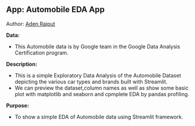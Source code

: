 
## App: Automobile EDA App
Author: [Aden Rajput](https://github.com/AdenRajput)


**Data:** 
- This Automobile data is by Google team in the Google Data Analysis Certification program.



**Description:**
- This is a simple Exploratory Data Analysis of the Automobile Dataset depicting the various car types and brands built with Streamlit.
- We can preview the dataset,column names as well as show some basic plot with matplotlib and seaborn and cpmplete EDA by pandas profiling.


**Purpose:**
- To show a simple EDA of Automobile data using Streamlit framework.

